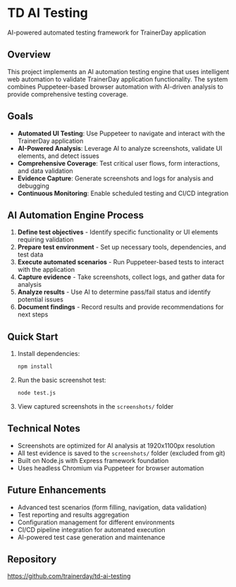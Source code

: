 # TD AI Testing

AI-powered automated testing framework for TrainerDay application

## Overview

This project implements an AI automation testing engine that uses intelligent web automation to validate TrainerDay application functionality. The system combines Puppeteer-based browser automation with AI-driven analysis to provide comprehensive testing coverage.

## Goals

- **Automated UI Testing**: Use Puppeteer to navigate and interact with the TrainerDay application
- **AI-Powered Analysis**: Leverage AI to analyze screenshots, validate UI elements, and detect issues
- **Comprehensive Coverage**: Test critical user flows, form interactions, and data validation
- **Evidence Capture**: Generate screenshots and logs for analysis and debugging
- **Continuous Monitoring**: Enable scheduled testing and CI/CD integration

## AI Automation Engine Process

1. **Define test objectives** - Identify specific functionality or UI elements requiring validation
2. **Prepare test environment** - Set up necessary tools, dependencies, and test data
3. **Execute automated scenarios** - Run Puppeteer-based tests to interact with the application
4. **Capture evidence** - Take screenshots, collect logs, and gather data for analysis
5. **Analyze results** - Use AI to determine pass/fail status and identify potential issues
6. **Document findings** - Record results and provide recommendations for next steps

## Quick Start

1. Install dependencies:
   ```bash
   npm install
   ```

2. Run the basic screenshot test:
   ```bash
   node test.js
   ```

3. View captured screenshots in the `screenshots/` folder

## Technical Notes

- Screenshots are optimized for AI analysis at 1920x1100px resolution
- All test evidence is saved to the `screenshots/` folder (excluded from git)
- Built on Node.js with Express framework foundation
- Uses headless Chromium via Puppeteer for browser automation

## Future Enhancements

- Advanced test scenarios (form filling, navigation, data validation)
- Test reporting and results aggregation
- Configuration management for different environments
- CI/CD pipeline integration for automated execution
- AI-powered test case generation and maintenance

## Repository

https://github.com/trainerday/td-ai-testing